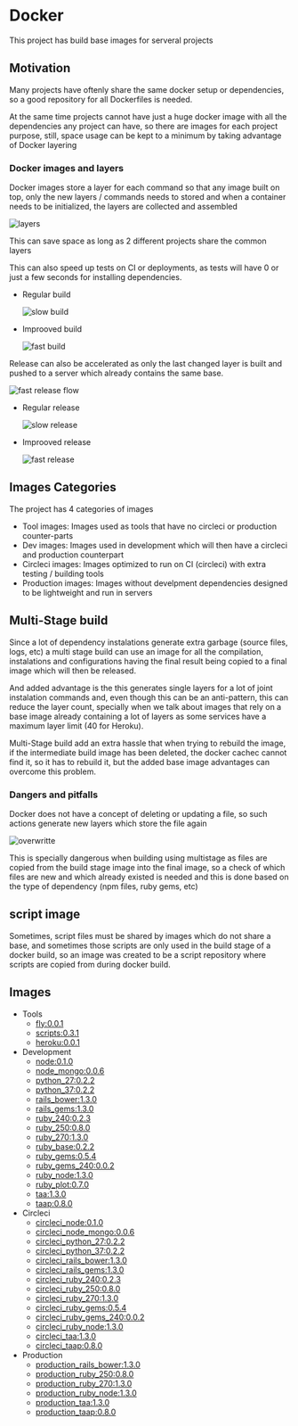 Docker
======

This project has build base images for serveral projects

## Motivation

Many projects have oftenly share the same docker setup or dependencies, so
a good repository for all Dockerfiles is needed.

At the same time projects cannot have just a huge docker image with all the dependencies
any project can have, so there are images for each project purpose, still, space usage
can be kept to a minimum by taking advantage of Docker layering

### Docker images and layers

Docker images store a layer for each command so that any image built on top, only the
new layers / commands needs to stored and when a container needs to be initialized,
the layers are collected and assembled

![layers](https://raw.githubusercontent.com/darthjee/docker/master/readme_files/docker_setup.gif)

This can save space as long as 2 different projects share the common layers

This can also speed up tests on CI or deployments, as tests will have 0 or just a few
seconds for installing dependencies.

- Regular build

  ![slow build](https://raw.githubusercontent.com/darthjee/docker/master/readme_files/slow_build.png)

- Improoved build

  ![fast build](https://raw.githubusercontent.com/darthjee/docker/master/readme_files/speed_build.png)

Release can also be accelerated as only the last changed layer is built and pushed to a server which already
contains the same base.

![fast release flow](https://raw.githubusercontent.com/darthjee/docker/master/readme_files/build-push.gif)

- Regular release

  ![slow release](https://raw.githubusercontent.com/darthjee/docker/master/readme_files/slow_build_release.png)

- Improoved release

  ![fast release](https://raw.githubusercontent.com/darthjee/docker/master/readme_files/fast_build_release.png)

## Images Categories

The project has 4 categories of images
- Tool images: Images used as tools that have no circleci or production counter-parts
- Dev images: Images used in development which will then have a circleci and production counterpart
- Circleci images: Images optimized to run on CI (circleci) with extra testing / building tools
- Production images: Images without develpment dependencies designed to
  be lightweight and run in servers

## Multi-Stage build

Since a lot of dependency instalations generate extra garbage (source files, logs, etc)
a multi stage build can use an image for all the compilation, instalations and configurations
having the final result being copied to a final image which will then be released.

And added advantage is the this generates single layers for a lot of joint instalation commands
and, even though this can be an anti-pattern, this can reduce the layer count, specially when we
talk about images that rely on a base image already containing a lot of layers as some services
have a maximum layer limit (40 for Heroku).

Multi-Stage build add an extra hassle that when trying to rebuild the image, if the intermediate
build image has been deleted, the docker cachec cannot find it, so it has to rebuild it, but
the added base image advantages can overcome this problem.

### Dangers and pitfalls

Docker does not have a concept of deleting or updating a file, so such actions generate new layers
which store the file again

![overwritte](https://raw.githubusercontent.com/darthjee/docker/master/readme_files/overwritte.png)

This is specially dangerous when building using multistage as files are copied from the build stage
image into the final image, so a check of which files are new and which already existed is needed
and this is done based on the type of dependency (npm files, ruby gems, etc)

## script image

Sometimes, script files must be shared by images which do not share a base, and sometimes those
scripts are only used in the build stage of a docker build, so an image was created to be a
script repository where scripts are copied from during docker build.

## Images

- Tools
  - [fly:0.0.1](https://hub.docker.com/repository/docker/darthjee/fly)
  - [scripts:0.3.1](https://hub.docker.com/repository/docker/darthjee/scripts)
  - [heroku:0.0.1](https://hub.docker.com/repository/docker/darthjee/heroku)
- Development
  - [node:0.1.0](https://hub.docker.com/repository/docker/darthjee/node)
  - [node_mongo:0.0.6](https://hub.docker.com/repository/docker/darthjee/node_mongo)
  - [python_27:0.2.2](https://hub.docker.com/repository/docker/darthjee/python_27)
  - [python_37:0.2.2](https://hub.docker.com/repository/docker/darthjee/python_37)
  - [rails_bower:1.3.0](https://hub.docker.com/repository/docker/darthjee/rails_bower)
  - [rails_gems:1.3.0](https://hub.docker.com/repository/docker/darthjee/rails_gems)
  - [ruby_240:0.2.3](https://hub.docker.com/repository/docker/darthjee/ruby_240)
  - [ruby_250:0.8.0](https://hub.docker.com/repository/docker/darthjee/ruby_250)
  - [ruby_270:1.3.0](https://hub.docker.com/repository/docker/darthjee/ruby_270)
  - [ruby_base:0.2.2](https://hub.docker.com/repository/docker/darthjee/ruby_base)
  - [ruby_gems:0.5.4](https://hub.docker.com/repository/docker/darthjee/ruby_gems)
  - [ruby_gems_240:0.0.2](https://hub.docker.com/repository/docker/darthjee/ruby_gems_240)
  - [ruby_node:1.3.0](https://hub.docker.com/repository/docker/darthjee/ruby_node)
  - [ruby_plot:0.7.0](https://hub.docker.com/repository/docker/darthjee/ruby_plot)
  - [taa:1.3.0](https://hub.docker.com/repository/docker/darthjee/taa)
  - [taap:0.8.0](https://hub.docker.com/repository/docker/darthjee/taap)
- Circleci
  - [circleci_node:0.1.0](https://hub.docker.com/repository/docker/darthjee/circleci_node)
  - [circleci_node_mongo:0.0.6](https://hub.docker.com/repository/docker/darthjee/circleci_node_mongo)
  - [circleci_python_27:0.2.2](https://hub.docker.com/repository/docker/darthjee/circleci_python_27)
  - [circleci_python_37:0.2.2](https://hub.docker.com/repository/docker/darthjee/circleci_python_37)
  - [circleci_rails_bower:1.3.0](https://hub.docker.com/repository/docker/darthjee/circleci_rails_bower)
  - [circleci_rails_gems:1.3.0](https://hub.docker.com/repository/docker/darthjee/circleci_rails_gems)
  - [circleci_ruby_240:0.2.3](https://hub.docker.com/repository/docker/darthjee/circleci_ruby_240)
  - [circleci_ruby_250:0.8.0](https://hub.docker.com/repository/docker/darthjee/circleci_ruby_250)
  - [circleci_ruby_270:1.3.0](https://hub.docker.com/repository/docker/darthjee/circleci_ruby_270)
  - [circleci_ruby_gems:0.5.4](https://hub.docker.com/repository/docker/darthjee/circleci_ruby_gems)
  - [circleci_ruby_gems_240:0.0.2](https://hub.docker.com/repository/docker/darthjee/circleci_ruby_gems_240)
  - [circleci_ruby_node:1.3.0](https://hub.docker.com/repository/docker/darthjee/circleci_ruby_node)
  - [circleci_taa:1.3.0](https://hub.docker.com/repository/docker/darthjee/circleci_taa)
  - [circleci_taap:0.8.0](https://hub.docker.com/repository/docker/darthjee/circleci_taap)
- Production
  - [production_rails_bower:1.3.0](https://hub.docker.com/repository/docker/darthjee/production_rails_bower)
  - [production_ruby_250:0.8.0](https://hub.docker.com/repository/docker/darthjee/production_ruby_250)
  - [production_ruby_270:1.3.0](https://hub.docker.com/repository/docker/darthjee/production_ruby_270)
  - [production_ruby_node:1.3.0](https://hub.docker.com/repository/docker/darthjee/production_ruby_node)
  - [production_taa:1.3.0](https://hub.docker.com/repository/docker/darthjee/production_taa)
  - [production_taap:0.8.0](https://hub.docker.com/repository/docker/darthjee/production_taap)
